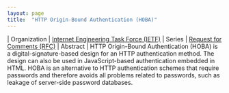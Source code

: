 ```yaml
---
layout: page
title:  "HTTP Origin-Bound Authentication (HOBA)"
---
```


| Organization | [Internet Engineering Task Force (IETF)](..)
| Series | [Request for Comments (RFC)](..)
| Abstract | HTTP Origin-Bound Authentication (HOBA) is a digital-signature-based design for an HTTP authentication method. The design can also be used in JavaScript-based authentication embedded in HTML. HOBA is an alternative to HTTP authentication schemes that require passwords and therefore avoids all problems related to passwords, such as leakage of server-side password databases.